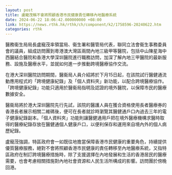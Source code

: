 ```yaml
---
layout: post
title: 盧寵茂稱不會將照顧香港市民健康責任轉移內地醫療系統
date: 2024-06-22 18:06:42.000000000 +08:00
link: https://news.rthk.hk/rthk/ch/component/k2/1758596-20240622.htm
categories: rthk
---
```


醫務衞生局局長盧寵茂率領當局、衞生署和醫管局代表，聯同立法會衞生事務委員會的議員，組成訪問團到粵港澳大灣區兩間內地三級甲等醫院，包括中山陳星海中西醫結合醫院和香港大學深圳醫院進行職務訪問，加深了解內地三甲醫院的最新服務、設施及醫療水平，並就如何進一步推動跨境醫療協作交流。

在港大深圳醫院訪問期間，醫衞局人員介紹將於下月15日起，在該院試行醫健通流動應用程式的「跨境健康紀錄」及「個人資料夾」新功能，以配合跨境醫療協作。「跨境健康紀錄」功能只適用於醫衞局指明及認證的境外醫院，以保障市民的醫療數據安全。

醫衞局將於港大深圳醫院先行先試，該院的醫護人員在獲合資格使用長者醫療券的香港長者展示相關二維碼後，便可在長者就診時瀏覽其醫健通戶口內過去三年的電子健康紀錄副本。「個人資料夾」功能則讓醫健通用戶把在境外醫療機構求醫時取得的醫療紀錄存放在醫健通個人健康戶口，以便利保存和運用來自境內外的個人病歷紀錄。

盧寵茂強調，特區政府會一如既往地擔當保障香港市民健康的重要角色，持續提供優質醫療服務，絕對不會將照顧香港市民健康的責任轉移至內地醫療系統，又指特區政府在制訂跨境醫療措施時，除了支援選擇在內地發展和生活的香港居民的醫療需要，也會考慮相關措施對內地社會資源和人民生活所構成的影響。訪問團於傍晚回港。
